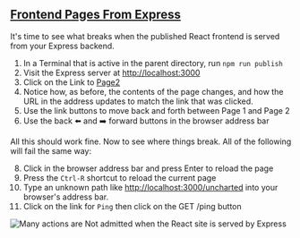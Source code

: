 <!-- Frontend pages from Express -->
<section
  id="frontend-pages-from-express"
  aria-labelledby="frontend-pages-from-express"
  data-item="Express for Frontend"
>
  <h2><a href="#frontend-pages-from-express">Frontend Pages From Express</a></h2>

It's time to see what breaks when the published React frontend is served from your Express backend.

1. In a Terminal that is active in the parent directory, run `npm run publish`
2. Visit the Express server at [http://localhost:3000](http://localhost:3000)
3. Click on the Link to [Page2](http://localhost:3000/page2)
4. Notice how, as before,  the contents of the page changes, and how the URL in the address updates to match the link that was clicked.
5. Use the link buttons to move back and forth between Page 1 and Page 2
6. Use the back ⬅️ and ➡️ forward buttons in the browser address bar

All this should work fine. Now to see where things break. All of the following will fail the same way:

8. Click in the browser address bar and press Enter to reload the page
9. Press the `Ctrl-R` shortcut to reload the current page
10. Type an unknown path like [http://localhost:3000/uncharted](http://localhost:3000/uncharted) into your browser's address bar.
11. Click on the link for `Ping` then click on the GET /ping button

![Many actions are `Not admitted` when the React site is served by Express](images/notAdmitted.webp)

</section>
